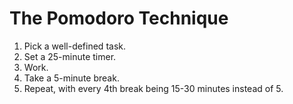 # The Pomodoro Technique

1. Pick a well-defined task.
2. Set a 25-minute timer.
3. Work.
4. Take a 5-minute break.
5. Repeat, with every 4th break being 15-30 minutes instead of 5.